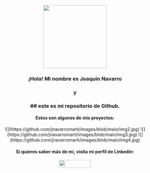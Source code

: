 <p align="center">
  <img src="https://github.com/jnavarromarti/images/blob/main/img1.jpeg" width="200" align="center">
</p>
<p align="center">
<h3 align="center">¡Hola! Mi nombre es Joaquin Navarro <br></h3>
<h3 align="center">y <br></h3>
 <h3 align="center">## este es mi repositorio de Github.</h3>
</p>
<p align="center">
 <h4 align="center">Estos son algunos de mis proyectos: <br></h4>
</p>
<p align="center" width="200">
  ![](https://github.com/jnavarromarti/images/blob/main/img2.jpg) ![](https://github.com/jnavarromarti/images/blob/main/img3.jpg) ![](https://github.com/jnavarromarti/images/blob/main/img4.jpg)
  </p>
  <p align="center">
  <h4 align="center">Si quieres saber más de mi, visita mi perfil de Linkedin: <br></h4>
  </p>
  <p align="center">
<a href="https://www.linkedin.com/in/ximo-navarro-mart%C3%AD-823995214/" align="center" ><img src ="https://upload.wikimedia.org/wikipedia/commons/thumb/a/aa/LinkedIn_2021.svg/1920px-LinkedIn_2021.svg.png" height="25px" width="100px"></a>
  </p>
